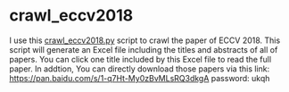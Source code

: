 # crawl_eccv2018
I use this <a href="./crawl_papers.py">crawl_eccv2018.py</a> script to crawl the paper of ECCV 2018. 
This script will generate an Excel file including the titles and abstracts of all of papers. 
You can click one title included by this Excel file to read the full paper.
In addtion, You can directly download those papers via this link: https://pan.baidu.com/s/1-q7Ht-My0zBvMLsRQ3dkgA password: ukqh

